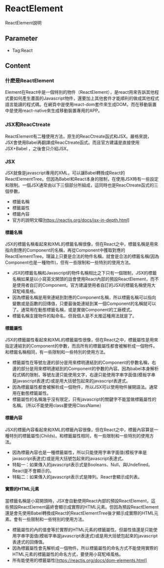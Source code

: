 # ReactElement

ReactElement說明

## Parameter

* Tag:React

## Content

### 什麽是ReactElement

Element在React中是一個特別的物件（ReactElement），是react用來告訴其他程式要如何產生畫面的Javascript物件，還要加上其他套件才能順利的做成其他程式語言能讀的程式碼。在網頁中是使用react-dom套件來生成DOM，而在移動裝置中是使用react-native來生成移動裝置專用的APP。

### JSX和ReacCtreate

ReactElement有二種使用方法，原生的ReacCtreate函式和JSX。嚴格來說，JSX會使用Babel再翻譯成ReacCtreate函式。而且官方建議是直接使用JSX+Babel  ，之後會只介紹JSX。

### JSX

JSX就像是javascript專用的XML，可以讓Babel轉換成React的ReactElementTree。但因為Babel和React本身的限制，在使用JSX時有一些設定和限制。一個JSX通常由以下三個部分所組成，這同時也是ReacCtreate函式的三個參數。

* 標籤名稱
* 標籤屬性
* 標籤內容
* 官方的說明文檔[https://reactjs.org/docs/jsx-in-depth.html]

#### 標籤名稱

JSX的標籤名稱看起來和XML的標籤名稱很像，但在React之中，標籤名稱是用來指向對應的Component的名稱，再從Component中獲取對應的ReactElementTree。理論上只要是合法的物件名稱，就會是合法的標籤名稱(因為Component也是一種物件)，但有一些限制和一些特別的使用方法。

* JSX的標籤名稱和Javascript的物件名稱相比之下只有一個限制，JSX的標籤名稱如果是以小寫英文開頭的話會使用React內部的預設ReactElement，而不是使用者自訂的Component。官方建議使用者自訂的JSX的標籤名稱使用大寫駝峰風格。
* 因為標籤名稱是用來連結到對應的Component名稱，所以標籤名稱可以指向變數或是函數的回傳值，只要最後能連結到某一個Component的名稱就可以了。通常用在動態標籤名稱，或是實做Component的工廠模式。
* 標籤名稱支援物件的點命名，但我個人是不太推這種用法就是了。

#### 標籤屬性

JSX的標籤屬性看起來和XML的標籤屬性很像，但在React之中，標籤屬性是用來指定連結到的Component的參數，而且所有的標籤屬性都會被解析成一個物件。和標籤名稱相同，有一些限制和一些特別的使用方法。

* 標籤屬性在等號左邊的部分是用來標明連結到的Component的參數名稱，右邊的部分是用來標明連結到的Component的參數的內容。因為babel本身解析程式碼的限制，等號左邊只能使用文字，右邊只能使用字串字面值(模板字串是javascript表達式)或是用大括號包起來的javascript表達式。
* 因為標籤屬性都會被解析成一個物件，所以JSX可以使用物件展開語法。通常用在動態標籤屬性。
* 標籤屬性的名稱幾乎沒有限定，只有javascript的關鍵字不能當做標籤屬性的名稱。（所以不能使用class要使用ClassName）

#### 標籤內容

JSX的標籤內容看起來和XML的標籤內容很像，但在React之中，標籤內容算是一種特別的標籤屬性(Childs)。和標籤屬性相同，有一些限制和一些特別的使用方法。

* 因為標籤內容也是一種標籤屬性，所以只能使用字串字面值(模板字串是javascript表達式)或是用大括號包起來的javascript表達式。
* 特點一：如果傳入的javascript表示式是Booleans、Null、與Undefined。React是不會顯示的。
* 特點二：如果傳入的javascript表示式是陣列。React會顯示成列表。

#### 實際的HTML元素

當標籤名稱是小寫開頭時，JSX會自動使用React內部的預設ReactElement，這些預設ReactElement最終會顯示成實際的HTML元素。但因為預設ReactElement還是會先使用Babel轉換成React的ReactElementTree後才顯示成實際的HTML元素。會有一些限制和一些特別的使用方法。

* 標籤屬性的內的值會等於實際的HTML元素的標籤屬性。但屬性值還是只能使用字串字面值(模板字串是javascript表達式)或是用大括號包起來的javascript表達式的回傳值。
* 因為標籤屬性會先解析成一個物件。所以標籤屬性的命名方式不能使用實際的HTML元素的標籤屬性的命名方式，要使用小寫駝峰風格。
* 所有能使用的標籤屬性[https://reactjs.org/docs/dom-elements.html]
